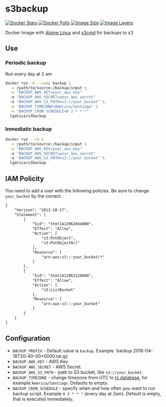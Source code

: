 # s3backup

[![Docker Stars](https://img.shields.io/docker/stars/lgatica/s3backup.svg?style=flat-square)](https://hub.docker.com/r/lgatica/s3backup)
[![Docker Pulls](https://img.shields.io/docker/pulls/lgatica/s3backup.svg?style=flat-square)](https://hub.docker.com/r/lgatica/s3backup/)
[![Image Size](https://img.shields.io/imagelayers/image-size/lgatica/s3backup/latest.svg?style=flat-square)](https://imagelayers.io/?images=lgatica/s3backup:latest)
[![Image Layers](https://img.shields.io/imagelayers/layers/lgatica/s3backup/latest.svg?style=flat-square)](https://imagelayers.io/?images=lgatica/s3backup:latest)

Docker Image with [Alpine Linux](http://www.alpinelinux.org) and [s3cmd](http://s3tools.org/s3cmd) for backups to s3

## Use

### Periodic backup

Run every day at 2 am

```bash
docker run -d --name backup \
  -v /path/to/source:/backup/input \
  -e "BACKUP_AWS_KEY=your_aws_key"
  -e "BACKUP_AWS_SECRET=your_aws_secret"
  -e "BACKUP_AWS_S3_PATH=s3://your_bucket" \
  -e "BACKUP_TIMEZONE=America/Santiago" \
  -e "BACKUP_CRON_SCHEDULE=0 2 * * *"
  lgatica/s3backup
```

### Inmediatic backup

```bash
docker run --rm \
  -v /path/to/source:/backup/input \
  -e "BACKUP_AWS_KEY=your_aws_key"
  -e "BACKUP_AWS_SECRET=your_aws_secret"
  -e "BACKUP_AWS_S3_PATH=s3://your_bucket" \
  lgatica/s3backup
```

## IAM Policity

You need to add a user with the following policies. Be sure to change `your_bucket` by the correct.

```xml
{
    "Version": "2012-10-17",
    "Statement": [
        {
            "Sid": "Stmt1412062044000",
            "Effect": "Allow",
            "Action": [
                "s3:PutObject",
                "s3:PutObjectAcl"
            ],
            "Resource": [
                "arn:aws:s3:::your_bucket/*"
            ]
        },
        {
            "Sid": "Stmt1412062128000",
            "Effect": "Allow",
            "Action": [
                "s3:ListBucket"
            ],
            "Resource": [
                "arn:aws:s3:::your_bucket"
            ]
        }
    ]
}
```

## Configuration

- `BACKUP_PREFIX` - Default value is `backup`. Example `backup.2016-04-18T20-40-00+0000.tar.gz
- `BACKUP_AWS_KEY` - AWS Key.
- `BACKUP_AWS_SECRET` - AWS Secret.
- `BACKUP_AWS_S3_PATH` - path to S3 bucket, like `s3://your_bucket`.
- `BACKUP_TIMEZONE` - change timezone from UTC to
    [tz database](https://en.wikipedia.org/wiki/List_of_tz_database_time_zones),
    for example `America/Santiago`. Defaults to empty.
- `BACKUP_CRON_SCHEDULE` - specify when and how often you want to run backup
    script. Example `0 2 * * *` (every day at 2am). Default is empty, that is executed immediately.
